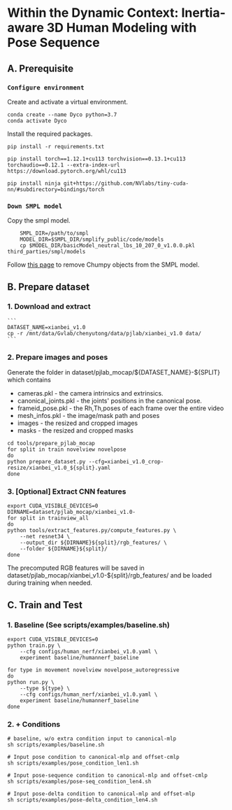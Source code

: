 # Within the Dynamic Context: Inertia-aware 3D Human Modeling with Pose Sequence 
## A. Prerequisite
### `Configure environment`
Create and activate a virtual environment.

    conda create --name Dyco python=3.7
    conda activate Dyco

Install the required packages.

    pip install -r requirements.txt

    pip install torch==1.12.1+cu113 torchvision==0.13.1+cu113 torchaudio==0.12.1 --extra-index-url https://download.pytorch.org/whl/cu113

    pip install ninja git+https://github.com/NVlabs/tiny-cuda-nn/#subdirectory=bindings/torch

### `Down SMPL model`

Copy the smpl model.
``````
    SMPL_DIR=/path/to/smpl
    MODEL_DIR=$SMPL_DIR/smplify_public/code/models
    cp $MODEL_DIR/basicModel_neutral_lbs_10_207_0_v1.0.0.pkl third_parties/smpl/models
``````
Follow [this page](https://github.com/vchoutas/smplx/tree/master/tools) to remove Chumpy objects from the SMPL model.

## B. Prepare dataset
### 1. Download and extract
    ```
    DATASET_NAME=xianbei_v1.0
    cp -r /mnt/data/Gvlab/chenyutong/data/pjlab/xianbei_v1.0 data/
    ```
### 2. Prepare images and poses
Generate the folder in dataset/pjlab_mocap/\${DATASET_NAME}-\${SPLIT} which contains
* cameras.pkl - the camera intrinsics and extrinsics.
* canonical_joints.pkl -  the joints' positions in the canonical pose.
* frameid_pose.pkl - the Rh,Th,poses of each frame over the entire video
* mesh_infos.pkl - the image/mask path and poses
* images - the resized and cropped images
* masks - the resized and cropped masks
```
cd tools/prepare_pjlab_mocap
for split in train novelview novelpose
do
python prepare_dataset.py --cfg=xianbei_v1.0_crop-resize/xianbei_v1.0_${split}.yaml 
done
```


### 3. [Optional] Extract CNN features  

```
export CUDA_VISIBLE_DEVICES=0
DIRNAME=dataset/pjlab_mocap/xianbei_v1.0-
for split in trainview_all
do
python tools/extract_features.py/compute_features.py \
    --net resnet34 \
    --output_dir ${DIRNAME}${split}/rgb_features/ \
    --folder ${DIRNAME}${split}/
done
```
The precomputed RGB features will be saved in dataset/pjlab_mocap/xianbei_v1.0-${split}/rgb_features/ and be loaded during training when needed.

## C. Train and Test

### 1. Baseline (See scripts/examples/baseline.sh)
```
export CUDA_VISIBLE_DEVICES=0
python train.py \
    --cfg configs/human_nerf/xianbei_v1.0.yaml \
    experiment baseline/humannerf_baseline
    
for type in movement novelview novelpose_autoregressive
do
python run.py \
    --type ${type} \
    --cfg configs/human_nerf/xianbei_v1.0.yaml \
    experiment baseline/humannerf_baseline 
done

```

### 2. + Conditions
```
# baseline, w/o extra condition input to canonical-mlp
sh scripts/examples/baseline.sh 

# Input pose condition to canonical-mlp and offset-cmlp
sh scripts/examples/pose_condition_len1.sh

# Input pose-sequence condition to canonical-mlp and offset-cmlp
sh scripts/examples/pose-seq_condition_len4.sh

# Input pose-delta condition to canonical-mlp and offset-mlp
sh scripts/examples/pose-delta_condition_len4.sh

```


